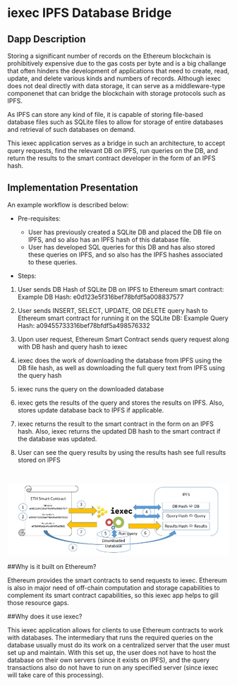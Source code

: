 # iexec IPFS Database Bridge

## Dapp Description

Storing a significant number of records on the Ethereum blockchain is prohibitively expensive due to the gas costs per byte and is a big challange that often hinders the development of applications that need to create, read, update, and delete various kinds and numbers of records. 
Although iexec does not deal directly with data storage, it can serve as a middleware-type componenet that can bridge the blockchain with storage protocols such as IPFS.

As IPFS can store any kind of file, it is capable of storing file-based database files such as SQLite files to allow for storage of entire databases and retrieval of such databases on demand.

This iexec application serves as a bridge in such an architecture, to accept query requests, find the relevant DB on IPFS, run queries on the DB, and return the results to the smart contract developer in the form of an IPFS hash. 

## Implementation Presentation

An example workflow is described below:

* Pre-requisites: 
	* User has previously created a SQLite DB and placed the DB file on IPFS, and so also has an IPFS hash of this database file.
	* User has developed SQL queries for this DB and has also stored these queries on IPFS, and so also has the IPFS hashes associated to these queries.

* Steps:
1. User sends DB Hash of SQLite DB on IPFS to Ethereum smart contract:
Example DB Hash: e0d123e5f316bef78bfdf5a008837577 

2. User sends INSERT, SELECT, UPDATE, OR DELETE query hash to Ethereum smart contract for running it on the SQLite DB:
Example Query Hash: a09455733316bef78bfdf5a498576332 

3. Upon user request, Ethereum Smart Contract sends query request along with DB hash and query hash to iexec

4. iexec does the work of downloading the database from IPFS using the DB file hash, as well as downloading the full query text from IPFS using the query hash 

5. iexec runs the query on the downloaded database

6. iexec gets the results of the query and stores the results on IPFS. Also, stores update database back to IPFS if applicable.

7. iexec returns the result to the smart contract in the form on an IPFS hash. Also, iexec returns the updated DB hash to the smart contract if the database was updated.

8. User can see the query results by using the results hash see full results stored on IPFS

<br>


![alt text](https://github.com/ZeroPointThree17/iexec-dapp-samples/blob/dapp-challenge/images/iexec-ipfs-db-bridge.png?raw=true "iexec IPFS Database Bridge")

##Why is it built on Ethereum?

Ethereum provides the smart contracts to send requests to iexec. Ethereum is also in major need of off-chain computation and storage capabilities to complement its smart contract capabilities, so this iexec app helps to gill those resource gaps.

##Why does it use iexec?

This iexec application allows for clients to use Ethereum contracts to work with databases. The intermediary that runs the required queries on the database usually must do its work on a centralized server that the user must set up and maintain. With this set up, the user does not have to host the database on their own servers (since it exists on IPFS), and the query transactions also do not have to run on any specified server (since iexec will take care of this processing).
